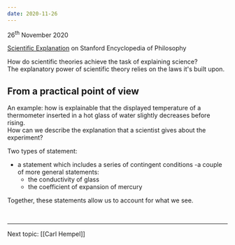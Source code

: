 ```yaml
---
date: 2020-11-26
---
```

<p class="date">26<sup>th</sup> November 2020</p>

[Scientific Explanation](https://plato.stanford.edu/entries/scientific-explanation/ "Scientific Explanation on Stanford Encyclopedia of Philosophy") on Stanford Encyclopedia of Philosophy

How do scientific theories achieve the task of explaining science?\
The explanatory power of scientific theory relies on the laws it's built upon.

## From a practical point of view

An example: how is explainable that the displayed temperature of a thermometer inserted in a hot glass of water slightly decreases before rising.\
How can we describe the explanation that a scientist gives about the experiment?

Two types of statement:
- a statement which includes a series of contingent conditions
-a couple of more general statements:
	- the conductivity of glass
	- the coefficient of expansion of mercury

Together, these statements allow us to account for what we see.

<br>

---

Next topic: [[Carl Hempel]]